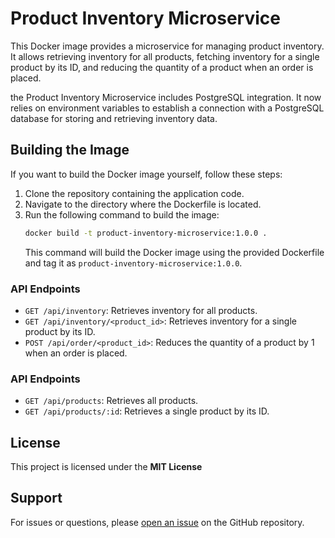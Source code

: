 # Product Inventory Microservice

This Docker image provides a microservice for managing product inventory. It allows retrieving inventory for all products, fetching inventory for a single product by its ID, and reducing the quantity of a product when an order is placed.

the Product Inventory Microservice includes PostgreSQL integration. It now relies on environment variables to establish a connection with a PostgreSQL database for storing and retrieving inventory data.

## Building the Image

If you want to build the Docker image yourself, follow these steps:

1. Clone the repository containing the application code.
2. Navigate to the directory where the Dockerfile is located.
3. Run the following command to build the image:
   ```bash
   docker build -t product-inventory-microservice:1.0.0 .
   ```
   This command will build the Docker image using the provided Dockerfile and tag it as `product-inventory-microservice:1.0.0`.


### API Endpoints

- `GET /api/inventory`: Retrieves inventory for all products.
- `GET /api/inventory/<product_id>`: Retrieves inventory for a single product by its ID.
- `POST /api/order/<product_id>`: Reduces the quantity of a product by 1 when an order is placed.


### API Endpoints

- `GET /api/products`: Retrieves all products.
- `GET /api/products/:id`: Retrieves a single product by its ID.


## License

This project is licensed under the **MIT License**

## Support

For issues or questions, please [open an issue](https://github.com/rdplus2015/e-commerce-app/issues) on the GitHub repository.